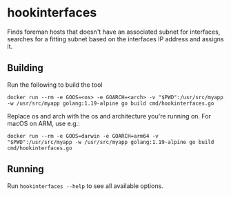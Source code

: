 # hookinterfaces

Finds foreman hosts that doesn't have an associated subnet for interfaces, searches for a fitting subnet
based on the interfaces IP address and assigns it.

## Building

Run the following to build the tool

    docker run --rm -e GOOS=<os> -e GOARCH=<arch> -v "$PWD":/usr/src/myapp -w /usr/src/myapp golang:1.19-alpine go build cmd/hookinterfaces.go

Replace os and arch with the os and architecture you're running on. For macOS on ARM, use e.g.:

    docker run --rm -e GOOS=darwin -e GOARCH=arm64 -v "$PWD":/usr/src/myapp -w /usr/src/myapp golang:1.19-alpine go build cmd/hookinterfaces.go

## Running

Run `hookinterfaces --help` to see all available options.
